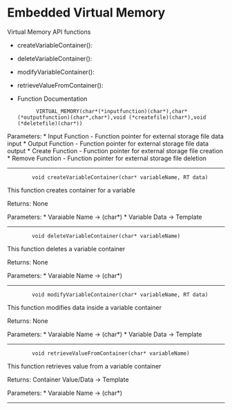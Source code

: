 # Embedded Virtual Memory

Virtual Memory API functions

* createVariableContainer(): 
* deleteVariableContainer():
* modifyVariableContainer():
* retrieveValueFromContainer():

* Function Documentation

            VIRTUAL_MEMORY(char*(*inputfunction)(char*),char* (*outputfunction)(char*,char*),void (*createfile)(char*),void (*deletefile)(char*))

Parameters:
    * Input Function - Function pointer for external storage file data input
    * Output Function - Function pointer for external storage file data output
    * Create Function - Function pointer for external storage file creation
    * Remove Function - Function pointer for external storage file deletion


---------------------------------------------------------

            void createVariableContainer(char* variableName, RT data)

This function creates container for a variable

Returns:
    None

Parameters:
    * Varaiable Name -> (char*)
    * Variable Data -> Template 

---------------------------------------------------------

            void deleteVariableContainer(char* variableName)

This function deletes a variable container

Returns:
    None

Parameters:
    * Varaiable Name -> (char*)

---------------------------------------------------------

            void modifyVariableContainer(char* variableName, RT data)

This function modifies data inside a variable container

Returns:
    None

Parameters:
    * Varaiable Name -> (char*)
    * Variable Data -> Template

--------------------------------------------------------

            void retrieveValueFromContainer(char* variableName)

This function retrieves value from a variable container

Returns:
    Container Value/Data -> Template

Parameters:
    * Varaiable Name -> (char*)

---------------------------------------------------------

